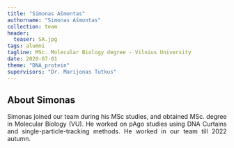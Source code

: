 ```yaml
---
title: "Simonas Ašmontas"
authorname: "Simonas Ašmontas"
collection: team
header:
  teaser: SA.jpg
tags: alumni
tagline: MSc. Molecular Biology degree - Vilnius University
date: 2020-07-01
theme: "DNA_protein"
supervisors: "Dr. Marijonas Tutkus"
---
```


<h2>About Simonas</h2>
<p align= "justify">
Simonas joined our team during his MSc studies, and obtained MSc. degree in Molecular Biology (VU). He worked on pAgo studies using DNA Curtains and single-particle-tracking methods. He worked in our team till 2022 autumn.
 
<!---{% include author-research-themes.html %}--->
<!---{% include team-member-collaborators.html %}--->
<!---{% include publication-list.html %}--->
